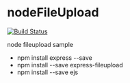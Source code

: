 # nodeFileUpload
[![Build Status](https://travis-ci.org/mrkayhyun/nodeFileUpload.svg?branch=master)](https://travis-ci.org/mrkayhyun/nodeFileUpload)



node fileupload sample

- npm install express --save
- npm install --save express-fileupload
- npm install --save ejs
 
